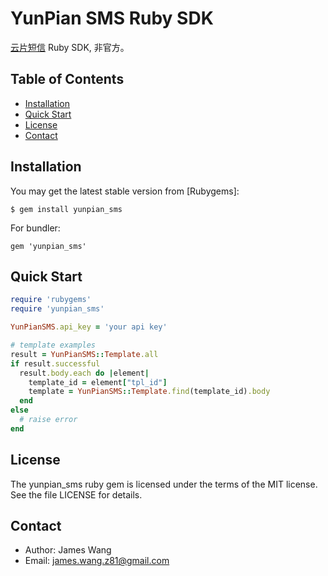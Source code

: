 YunPian SMS Ruby SDK
=========

[云片短信](https://www.yunpian.com/doc/zh_CN/introduction/brief.html) Ruby SDK, 非官方。

Table of Contents
-----------------
* [Installation](#installation)
* [Quick Start](#quick-start)
* [License](#license)
* [Contact](#contact)


Installation
------------

You may get the latest stable version from [Rubygems]:

    $ gem install yunpian_sms

For bundler:

    gem 'yunpian_sms'


Quick Start
-----------

~~~ ruby
require 'rubygems'
require 'yunpian_sms'

YunPianSMS.api_key = 'your api key'

# template examples
result = YunPianSMS::Template.all
if result.successful
  result.body.each do |element|
    template_id = element["tpl_id"]
    template = YunPianSMS::Template.find(template_id).body
  end  
else
  # raise error
end
~~~


License
-------

The yunpian_sms ruby gem is licensed under the terms of the MIT license.
See the file LICENSE for details.

Contact
-------

* Author:    James Wang
* Email:     james.wang.z81@gmail.com

